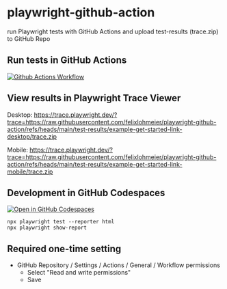# playwright-github-action
run Playwright tests with GitHub Actions and upload test-results (trace.zip) to GitHub Repo

## Run tests in GitHub Actions

[![Github Actions Workflow](https://github.com/felixlohmeier/playwright-github-action/actions/workflows/playwright.yml/badge.svg)](https://github.com/felixlohmeier/playwright-github-action/actions/workflows/playwright.yml)

## View results in Playwright Trace Viewer

Desktop: https://trace.playwright.dev/?trace=https://raw.githubusercontent.com/felixlohmeier/playwright-github-action/refs/heads/main/test-results/example-get-started-link-desktop/trace.zip

Mobile: https://trace.playwright.dev/?trace=https://raw.githubusercontent.com/felixlohmeier/playwright-github-action/refs/heads/main/test-results/example-get-started-link-mobile/trace.zip

## Development in GitHub Codespaces

[![Open in GitHub Codespaces](https://github.com/codespaces/badge.svg)](https://codespaces.new/felixlohmeier/playwright-github-action)

```
npx playwright test --reporter html
npx playwright show-report
```

## Required one-time setting

* GitHub Repository / Settings / Actions / General / Workflow permissions
  * Select "Read and write permissions"
  * Save
